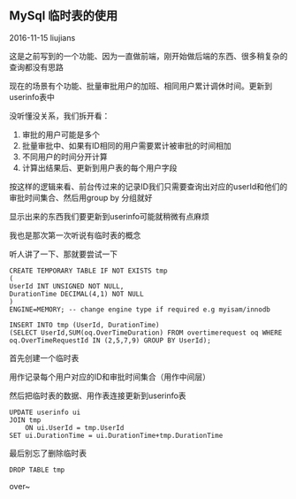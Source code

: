 ## MySql 临时表的使用

2016-11-15 liujians

这是之前写到的一个功能、因为一直做前端，刚开始做后端的东西、很多稍复杂的查询都没有思路

现在的场景有个功能、批量审批用户的加班、相同用户累计调休时间。更新到userinfo表中

没听懂没关系，我们拆开看：

1. 审批的用户可能是多个
2. 批量审批中、如果有ID相同的用户需要累计被审批的时间相加
3. 不同用户的时间分开计算
4. 计算出结果后、更新到用户表的每个用户字段

按这样的逻辑来看、前台传过来的记录ID我们只需要查询出对应的userId和他们的审批时间集合、然后用group by 分组就好

显示出来的东西我们要更新到userinfo可能就稍微有点麻烦

我也是那次第一次听说有临时表的概念

听人讲了一下、那就要尝试一下

    CREATE TEMPORARY TABLE IF NOT EXISTS tmp 
    (
    UserId INT UNSIGNED NOT NULL,
    DurationTime DECIMAL(4,1) NOT NULL
    )
    ENGINE=MEMORY; -- change engine type if required e.g myisam/innodb
    
    INSERT INTO tmp (UserId, DurationTime) 
    (SELECT UserId,SUM(oq.OverTimeDuration) FROM overtimerequest oq WHERE oq.OverTimeRequestId IN (2,5,7,9) GROUP BY UserId);
    

首先创建一个临时表

用作记录每个用户对应的ID和审批时间集合（用作中间层）

然后把临时表的数据、用作表连接更新到userinfo表

	UPDATE userinfo ui 
    JOIN tmp 
        ON ui.UserId = tmp.UserId 
    SET ui.DurationTime = ui.DurationTime+tmp.DurationTime

最后别忘了删除临时表

	DROP TABLE tmp

over~